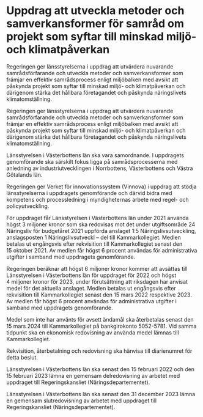 # Uppdrag att utveckla metoder och samverkansformer för samråd om projekt som syftar till minskad miljö- och klimatpåverkan

Regeringen ger länsstyrelserna i uppdrag att utvärdera nuvarande samrådsförfarande och utveckla metoder och samverkansformer som främjar en effektiv samrådsprocess enligt miljöbalken med avsikt att påskynda projekt som syftar till minskad miljö- och klimatpåverkan och därigenom stärka det hållbara företagandet och påskynda näringslivets klimatomställning.

Regeringen ger länsstyrelserna i uppdrag att utvärdera nuvarande samrådsförfarande och utveckla metoder och samverkansformer som främjar en effektiv samrådsprocess enligt miljöbalken med avsikt att påskynda projekt som syftar till minskad miljö- och klimatpåverkan och därigenom stärka det hållbara företagandet och påskynda näringslivets klimatomställning.

Länsstyrelsen i Västerbottens län ska vara samordnande. I uppdragets genomförande ska särskilt fokus ligga på samrådsprocesserna med anledning av industriutvecklingen i Norrbottens, Västerbottens och Västra Götalands län.

Regeringen ger Verket för innovationssystem (Vinnova) i uppdrag att stödja länsstyrelserna i uppdragets genomförande och därvid bidra med kompetens och processledning i myndigheternas arbete med regel- och policyutveckling.

För uppdraget får Länsstyrelsen i Västerbottens län under 2021 använda högst 3 miljoner kronor som ska redovisas mot det under utgiftsområde 24 Näringsliv för budgetåret 2021 uppförda anslaget 1:5 Näringslivsutveckling, anslagsposten 1 Näringslivsutveckl – del till Kammarkollegiet. Medlen betalas ut engångsvis efter rekvisition till Kammarkollegiet senast den 15 oktober 2021. Av medlen får högst 6 procent användas för administrativa utgifter i samband med uppdragets genomförande.

Regeringen beräknar att högst 6 miljoner kronor kommer att avsättas till Länsstyrelsen i Västerbottens län för uppdraget för 2022 och högst 4 miljoner kronor för 2023, under förutsättning att riksdagen har anvisat medel för det aktuella anslaget. Medlen betalas ut engångsvis efter rekvisition till Kammarkollegiet senast den 15 mars 2022 respektive 2023. Av medlen får högst 6 procent användas för administrativa utgifter i samband med uppdragets genomförande.

Medel som inte har använts för avsett ändamål ska återbetalas senast den 15 mars 2024 till Kammarkollegiet på bankgirokonto 5052-5781. Vid samma tidpunkt ska en ekonomisk redovisning av använda medel lämnas till Kammarkollegiet.

Rekvisition, återbetalning och redovisning ska hänvisa till diarienumret för detta beslut.

Länsstyrelsen i Västerbottens län ska senast den 15 februari 2022 och den 15 februari 2023 lämna en gemensam delredovisning av arbetet med uppdraget till Regeringskansliet (Näringsdepartementet).

Länsstyrelsen i Västerbottens län ska senast den 31 december 2023 lämna en gemensam slutredovisning av arbetet med uppdraget till Regeringskansliet (Näringsdepartementet).
